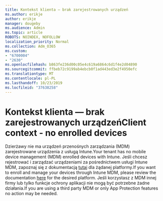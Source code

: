 ```yaml
---
title: Kontekst klienta — brak zarejestrowanych urządzeń
ms.author: erikje
author: erikje
manager: dougeby
ms.audience: Admin
ms.topic: article
ROBOTS: NOINDEX, NOFOLLOW
localization_priority: Normal
ms.collection: Adm_O365
ms.custom:
- "6700004"
- "2630"
ms.openlocfilehash: b863fe236d00c05e4c619a6864c6d1f4e2d04890
ms.sourcegitcommit: ffbeb72c9199ab4ebcb0f1ad443ed3e2f4950efc
ms.translationtype: MT
ms.contentlocale: pl-PL
ms.lasthandoff: 10/23/2019
ms.locfileid: "37638258"
---
```

# <a name="client-context---no-enrolled-devices"></a><span data-ttu-id="2a927-102">Kontekst klienta — brak zarejestrowanych urządzeń</span><span class="sxs-lookup"><span data-stu-id="2a927-102">Client context - no enrolled devices</span></span>

<span data-ttu-id="2a927-103">Dzierżawy nie ma urządzeń przenośnych zarządzania (MDM) zarejestrowane urządzenia z usługą Intune.</span><span class="sxs-lookup"><span data-stu-id="2a927-103">Your tenant has no mobile device management (MDM) enrolled devices with Intune.</span></span> <span data-ttu-id="2a927-104">Jeśli chcesz rejestrować i zarządzać urządzeniami za pośrednictwem usługi Intune MDM, zapoznaj się z dokumentacją [tutaj](https://docs.microsoft.com/intune/device-enrollment) dla żądanej platformy.</span><span class="sxs-lookup"><span data-stu-id="2a927-104">If you want to enroll and manage your devices through Intune MDM, please review the documentation [here](https://docs.microsoft.com/intune/device-enrollment) for the desired platform.</span></span> <span data-ttu-id="2a927-105">Jeśli korzystasz z MDM innej firmy lub tylko funkcje ochrony aplikacji nie mogą być potrzebne żadne działania.</span><span class="sxs-lookup"><span data-stu-id="2a927-105">If you are using a third party MDM or only App Protection features no action may be needed.</span></span> 